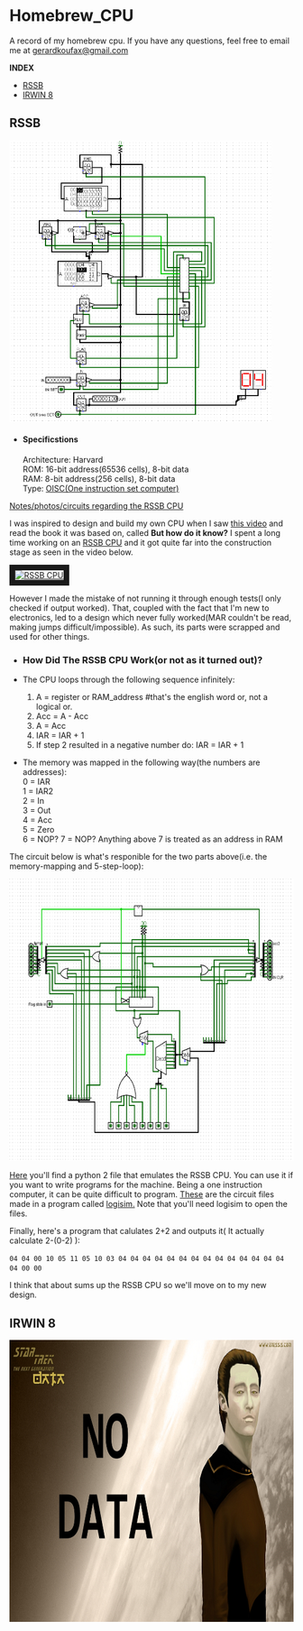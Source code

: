 # Homebrew_CPU
A record of my homebrew cpu. If you have any questions, feel free to email me at gerardkoufax@gmail.com

**INDEX**
* [RSSB](#RSSB)
* [IRWIN 8](#Irwin-8)

## <a name="RSSB"></a>RSSB
<img src="https://github.com/Von-Braun/Homebrew_CPU/blob/master/RSSB%20notes/circuit_images/RSSB_full.PNG" height="500">  

* #### Specificstions  
  Architecture: Harvard  
  ROM: 16-bit address(65536 cells), 8-bit data  
  RAM: 8-bit address(256 cells), 8-bit data  
  Type: [OISC(One instruction set computer)](https://en.wikipedia.org/wiki/One_instruction_set_computer)

[Notes/photos/circuits regarding the RSSB CPU](/RSSB%20notes/)

I was inspired to design and build my own CPU when I saw [this video](https://www.youtube.com/watch?v=cNN_tTXABUA) and read the book it was based on, called **But how do it know?** I spent a long time working on an [RSSB CPU](https://en.wikipedia.org/wiki/One_instruction_set_computer#Reverse_subtract_and_skip_if_borrow) and it got quite far into the construction stage as seen in the video below.

<a href="http://www.youtube.com/watch?feature=player_embedded&v=ZtUAzJDu5UM
" target="_blank"><img src="http://img.youtube.com/vi/ZtUAzJDu5UM/0.jpg" 
alt="RSSB CPU" width="240" height="180" border="10" /></a>

However I made the mistake of not running it through enough tests(I only checked if output worked). That, coupled with the fact that I'm new to electronics, led to a design which never fully worked(MAR couldn't be read, making jumps difficult/impossible). As such, its parts were scrapped and used for other things.

* ### How Did The RSSB CPU Work(or not as it turned out)?

* The CPU loops through the following sequence infinitely:
  1. A = register or RAM_address    #that's the english word or, not a logical or.
  2. Acc = A - Acc
  3. A = Acc
  4. IAR = IAR + 1
  5. If step 2 resulted in a negative number do: IAR = IAR + 1
  
* The memory was mapped in the following way(the numbers are addresses):  
  0 = IAR  
  1 = IAR2  
  2 = In  
  3 = Out  
  4 = Acc  
  5 = Zero  
  6 = NOP?
  7 = NOP?
  Anything above 7 is treated as an address in RAM
  
The circuit below is what's responible for the two parts above(i.e. the memory-mapping and 5-step-loop):  

<img src="https://github.com/Von-Braun/Homebrew_CPU/blob/master/RSSB%20notes/circuit_images/RSSB_CU.PNG" height="500">  

[Here](/RSSB%20notes/code/RSSB%20emulater%20debug) you'll find a python 2 file that emulates the RSSB CPU. You can use it if you want to write programs for the machine. Being a one instruction computer, it can be quite difficult to program. [These](/RSSB%20notes/circuits) are the circuit files made in a program called [logisim.](http://www.cburch.com/logisim/) Note that you'll need logisim to open the files.

Finally, here's a program that calulates 2+2 and outputs it( It actually calculate 2-(0-2) ):

`04 04 00 10 05 11 05 10
03 04 04 04 04 04 04 04
04 04 04 04 04 04 04 04
00 00`

I think that about sums up the RSSB CPU so we'll move on to my new design.

## <a name="Irwin-8"></a>IRWIN 8

<img src="https://github.com/Von-Braun/Homebrew_CPU/blob/master/RSSB%20notes/no_data.jpg" height="500"> 

  
